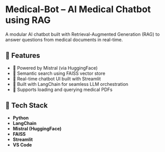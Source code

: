 # Medical-Bot – AI Medical Chatbot using RAG

A modular AI chatbot built with Retrieval-Augmented Generation (RAG) to answer questions from medical documents in real-time.

## 🚀 Features

- 🧠 Powered by Mistral (via HuggingFace)
- 🔎 Semantic search using FAISS vector store
- 💬 Real-time chatbot UI built with Streamlit
- 🧱 Built with LangChain for seamless LLM orchestration
- 📄 Supports loading and querying medical PDFs

## 🧪 Tech Stack

- **Python**
- **LangChain**
- **Mistral (HuggingFace)**
- **FAISS**
- **Streamlit**
- **VS Code**
